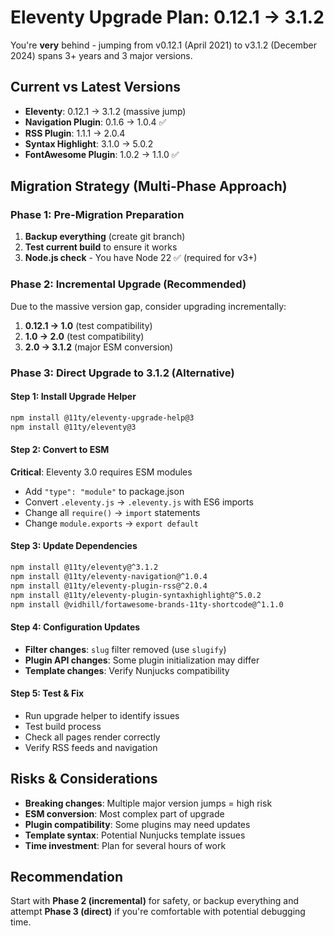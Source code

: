 # Eleventy Upgrade Plan: 0.12.1 → 3.1.2

You're **very** behind - jumping from v0.12.1 (April 2021) to v3.1.2 (December 2024) spans 3+ years and 3 major versions.

## Current vs Latest Versions
- **Eleventy**: 0.12.1 → 3.1.2 (massive jump)
- **Navigation Plugin**: 0.1.6 → 1.0.4 ✅
- **RSS Plugin**: 1.1.1 → 2.0.4 
- **Syntax Highlight**: 3.1.0 → 5.0.2
- **FontAwesome Plugin**: 1.0.2 → 1.1.0 ✅

## Migration Strategy (Multi-Phase Approach)

### Phase 1: Pre-Migration Preparation
1. **Backup everything** (create git branch)
2. **Test current build** to ensure it works
3. **Node.js check** - You have Node 22 ✅ (required for v3+)

### Phase 2: Incremental Upgrade (Recommended)
Due to the massive version gap, consider upgrading incrementally:

1. **0.12.1 → 1.0** (test compatibility)
2. **1.0 → 2.0** (test compatibility) 
3. **2.0 → 3.1.2** (major ESM conversion)

### Phase 3: Direct Upgrade to 3.1.2 (Alternative)

#### Step 1: Install Upgrade Helper
```bash
npm install @11ty/eleventy-upgrade-help@3
npm install @11ty/eleventy@3
```

#### Step 2: Convert to ESM
**Critical**: Eleventy 3.0 requires ESM modules
- Add `"type": "module"` to package.json
- Convert `.eleventy.js` → `.eleventy.js` with ES6 imports
- Change all `require()` → `import` statements
- Change `module.exports` → `export default`

#### Step 3: Update Dependencies
```bash
npm install @11ty/eleventy@^3.1.2
npm install @11ty/eleventy-navigation@^1.0.4
npm install @11ty/eleventy-plugin-rss@^2.0.4
npm install @11ty/eleventy-plugin-syntaxhighlight@^5.0.2
npm install @vidhill/fortawesome-brands-11ty-shortcode@^1.1.0
```

#### Step 4: Configuration Updates
- **Filter changes**: `slug` filter removed (use `slugify`)
- **Plugin API changes**: Some plugin initialization may differ
- **Template changes**: Verify Nunjucks compatibility

#### Step 5: Test & Fix
- Run upgrade helper to identify issues
- Test build process
- Check all pages render correctly
- Verify RSS feeds and navigation

## Risks & Considerations
- **Breaking changes**: Multiple major version jumps = high risk
- **ESM conversion**: Most complex part of upgrade
- **Plugin compatibility**: Some plugins may need updates
- **Template syntax**: Potential Nunjucks template issues
- **Time investment**: Plan for several hours of work

## Recommendation
Start with **Phase 2 (incremental)** for safety, or backup everything and attempt **Phase 3 (direct)** if you're comfortable with potential debugging time.